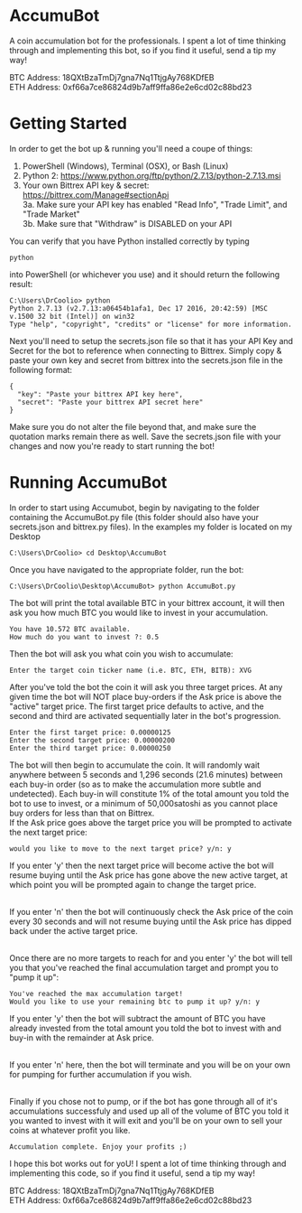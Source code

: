 # AccumuBot
A coin accumulation bot for the professionals. I spent a lot of time thinking through and implementing this bot, so if you find it useful, send a tip my way!

BTC Address: 18QXtBzaTmDj7gna7Nq1TtjgAy768KDfEB <br>
ETH Address: 0xf66a7ce86824d9b7aff9ffa86e2e6cd02c88bd23

# Getting Started

In order to get the bot up & running you'll need a coupe of things:

1. PowerShell (Windows), Terminal (OSX), or Bash (Linux) <br>
2. Python 2: https://www.python.org/ftp/python/2.7.13/python-2.7.13.msi
3. Your own Bittrex API key & secret: https://bittrex.com/Manage#sectionApi
<br>    3a. Make sure your API key has enabled "Read Info", "Trade Limit", and "Trade Market"
<br>    3b. Make sure that "Withdraw" is DISABLED on your API

You can verify that you have Python installed correctly by typing 
```
python 
```
into PowerShell (or whichever you use) and it should return the following result:

```
C:\Users\DrCoolio> python
Python 2.7.13 (v2.7.13:a06454b1afa1, Dec 17 2016, 20:42:59) [MSC v.1500 32 bit (Intel)] on win32
Type "help", "copyright", "credits" or "license" for more information.
```

Next you'll need to setup the secrets.json file so that it has your API Key and Secret for the bot to reference when connecting to Bittrex. Simply copy & paste your own key and secret from bittrex into the secrets.json file in the following format:

```
{
  "key": "Paste your bittrex API key here",
  "secret": "Paste your bittrex API secret here"
}
```

Make sure you do not alter the file beyond that, and make sure the quotation marks remain there as well. Save the secrets.json file with your changes and now you're ready to start running the bot!

# Running AccumuBot

In order to start using Accumubot, begin by navigating to the folder containing the AccumuBot.py file (this folder should also have your secrets.json and bittrex.py files). In the examples my folder is located on my Desktop

```
C:\Users\DrCoolio> cd Desktop\AccumuBot
```
Once you have navigated to the appropriate folder, run the bot:
```
C:\Users\DrCoolio\Desktop\AccumuBot> python AccumuBot.py
```
The bot will print the total available BTC in your bittrex account, it will then ask you how much BTC you would like to invest in your accumulation. 
```
You have 10.572 BTC available.
How much do you want to invest ?: 0.5
```
Then the bot will ask you what coin you wish to accumulate:
```
Enter the target coin ticker name (i.e. BTC, ETH, BITB): XVG
```
After you've told the bot the coin it will ask you three target prices. At any given time the bot will NOT place buy-orders if the Ask price is above the "active" target price. The first target price defaults to active, and the second and third are activated sequentially later in the bot's progression.
```
Enter the first target price: 0.00000125
Enter the second target price: 0.00000200
Enter the third target price: 0.00000250
```
The bot will then begin to accumulate the coin. It will randomly wait anywhere between 5 seconds and 1,296 seconds (21.6 minutes) between each buy-in order (so as to make the accumulation more subtle and undetected). Each buy-in will constitute 1% of the total amount you told the bot to use to invest, or a minimum of 50,000satoshi as you cannot place buy orders for less than that on Bittrex.
<br>If the Ask price goes above the target price you will be prompted to activate the next target price:
```
would you like to move to the next target price? y/n: y
```
If you enter 'y' then the next target price will become active the bot will resume buying until the Ask price has gone above the new active target, at which point you will be prompted again to change the target price. 

<br>If you enter 'n' then the bot will continuously check the Ask price of the coin every 30 seconds and will not resume buying until the Ask price has dipped back under the active target price.

<br>Once there are no more targets to reach for and you enter 'y' the bot will tell you that you've reached the final accumulation target and prompt you to "pump it up":
```
You've reached the max accumulation target!
Would you like to use your remaining btc to pump it up? y/n: y
```
If you enter 'y' then the bot will subtract the amount of BTC you have already invested from the total amount you told the bot to invest with and buy-in with the remainder at Ask price.

<br>If you enter 'n' here, then the bot will terminate and you will be on your own for pumping for further accumulation if you wish. 

<br>Finally if you chose not to pump, or if the bot has gone through all of it's accumulations successfuly and used up all of the volume of BTC you told it you wanted to invest with it will exit and you'll be on your own to sell your coins at whatever profit you like.

```
Accumulation complete. Enjoy your profits ;)
```

I hope this bot works out for yoU! I spent a lot of time thinking through and implementing this code, so if you find it useful, send a tip my way!

BTC Address: 18QXtBzaTmDj7gna7Nq1TtjgAy768KDfEB <br>
ETH Address: 0xf66a7ce86824d9b7aff9ffa86e2e6cd02c88bd23
